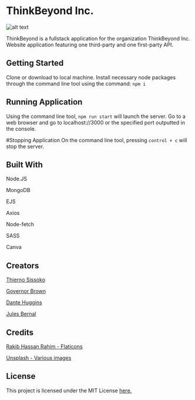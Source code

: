 # ThinkBeyond Inc.
![alt text](https://raw.githubusercontent.com/Nothier96/hopehack-1/main/public/img/favicon.png)

ThinkBeyond is a fullstack application for the organization ThinkBeyond Inc. Website application featuring one third-party and one first-party API.

## Getting Started
Clone or download to local machine. Install necessary node packages through the command line tool using the command: ```npm i```

## Running Application
Using the command line tool, ```npm run start``` will launch the server. Go to a web browser and go to localhost://3000 or the specified port outputted in the console.

#Stopping Application
On the command line tool, pressing ```control + c``` will stop the server.

## Built With
Node.JS

MongoDB

EJS

Axios

Node-fetch

SASS

Canva

## Creators
[Thierno Sissoko](https://github.com/Nothier96)

[Governor Brown](https://github.com/GovernorBrown)

[Dante Huggins](https://github.com/DanteHuggins98)

[Jules Bernal](https://github.com/JulesBernal)

## Credits
[Rakib Hassan Rahim - Flaticons](https://www.flaticon.com/packs/social-media-284?word=social%20media&style_id=1222&family_id=333&group_id=1143)

[Unsplash - Various images](https://unsplash.com/)


## License
This project is licensed under the MIT License [here.](https://github.com/Nothier96/hopehack-1/blob/main/LICENSE)